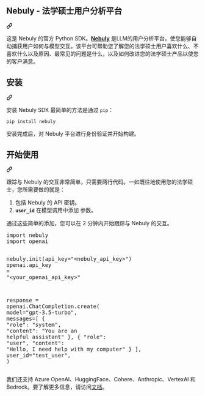 <div class="Box-sc-g0xbh4-0 bJMeLZ js-snippet-clipboard-copy-unpositioned" data-hpc="true"><article class="markdown-body entry-content container-lg" itemprop="text"><div class="markdown-heading" dir="auto"><h1 tabindex="-1" class="heading-element" dir="auto"><font style="vertical-align: inherit;"><font style="vertical-align: inherit;">Nebuly - 法学硕士用户分析平台</font></font></h1><a id="user-content-nebuly---the-user-analytics-platform-for-llms" class="anchor" aria-label="永久链接：Nebuly - 法学硕士用户分析平台" href="#nebuly---the-user-analytics-platform-for-llms"><svg class="octicon octicon-link" viewBox="0 0 16 16" version="1.1" width="16" height="16" aria-hidden="true"><path d="m7.775 3.275 1.25-1.25a3.5 3.5 0 1 1 4.95 4.95l-2.5 2.5a3.5 3.5 0 0 1-4.95 0 .751.751 0 0 1 .018-1.042.751.751 0 0 1 1.042-.018 1.998 1.998 0 0 0 2.83 0l2.5-2.5a2.002 2.002 0 0 0-2.83-2.83l-1.25 1.25a.751.751 0 0 1-1.042-.018.751.751 0 0 1-.018-1.042Zm-4.69 9.64a1.998 1.998 0 0 0 2.83 0l1.25-1.25a.751.751 0 0 1 1.042.018.751.751 0 0 1 .018 1.042l-1.25 1.25a3.5 3.5 0 1 1-4.95-4.95l2.5-2.5a3.5 3.5 0 0 1 4.95 0 .751.751 0 0 1-.018 1.042.751.751 0 0 1-1.042.018 1.998 1.998 0 0 0-2.83 0l-2.5 2.5a1.998 1.998 0 0 0 0 2.83Z"></path></svg></a></div>
<p dir="auto"><font style="vertical-align: inherit;"><font style="vertical-align: inherit;">这是 Nebuly 的官方 Python SDK。</font></font><strong><a href="https://www.nebuly.com/" rel="nofollow"><font style="vertical-align: inherit;"><font style="vertical-align: inherit;">Nebuly</font></font></a></strong><font style="vertical-align: inherit;"><font style="vertical-align: inherit;">&nbsp;是LLM的用户分析平台，使您能够自动捕获用户如何与模型交互。该平台可帮助您了解您的法学硕士用户喜欢什么、不喜欢什么以及原因、最常见的问题是什么，以及如何改进您的法学硕士产品以使您的客户满意。</font></font></p>
<div class="markdown-heading" dir="auto"><h2 tabindex="-1" class="heading-element" dir="auto"><font style="vertical-align: inherit;"><font style="vertical-align: inherit;">安装</font></font></h2><a id="user-content-installation" class="anchor" aria-label="永久链接：安装" href="#installation"><svg class="octicon octicon-link" viewBox="0 0 16 16" version="1.1" width="16" height="16" aria-hidden="true"><path d="m7.775 3.275 1.25-1.25a3.5 3.5 0 1 1 4.95 4.95l-2.5 2.5a3.5 3.5 0 0 1-4.95 0 .751.751 0 0 1 .018-1.042.751.751 0 0 1 1.042-.018 1.998 1.998 0 0 0 2.83 0l2.5-2.5a2.002 2.002 0 0 0-2.83-2.83l-1.25 1.25a.751.751 0 0 1-1.042-.018.751.751 0 0 1-.018-1.042Zm-4.69 9.64a1.998 1.998 0 0 0 2.83 0l1.25-1.25a.751.751 0 0 1 1.042.018.751.751 0 0 1 .018 1.042l-1.25 1.25a3.5 3.5 0 1 1-4.95-4.95l2.5-2.5a3.5 3.5 0 0 1 4.95 0 .751.751 0 0 1-.018 1.042.751.751 0 0 1-1.042.018 1.998 1.998 0 0 0-2.83 0l-2.5 2.5a1.998 1.998 0 0 0 0 2.83Z"></path></svg></a></div>
<p dir="auto"><font style="vertical-align: inherit;"><font style="vertical-align: inherit;">安装 Nebuly SDK 最简单的方法是通过&nbsp;</font></font><code>pip</code><font style="vertical-align: inherit;"><font style="vertical-align: inherit;">：</font></font></p>
<div class="snippet-clipboard-content notranslate position-relative overflow-auto"><pre class="notranslate"><code>pip install nebuly
</code></pre><div class="zeroclipboard-container">
  
  </div></div>
<p dir="auto"><font style="vertical-align: inherit;"><font style="vertical-align: inherit;">安装完成后，对 Nebuly 平台进行身份验证并开始构建。</font></font></p>
<div class="markdown-heading" dir="auto"><h2 tabindex="-1" class="heading-element" dir="auto"><font style="vertical-align: inherit;"><font style="vertical-align: inherit;">开始使用</font></font></h2><a id="user-content-get-started" class="anchor" aria-label="永久链接：开始吧" href="#get-started"><svg class="octicon octicon-link" viewBox="0 0 16 16" version="1.1" width="16" height="16" aria-hidden="true"><path d="m7.775 3.275 1.25-1.25a3.5 3.5 0 1 1 4.95 4.95l-2.5 2.5a3.5 3.5 0 0 1-4.95 0 .751.751 0 0 1 .018-1.042.751.751 0 0 1 1.042-.018 1.998 1.998 0 0 0 2.83 0l2.5-2.5a2.002 2.002 0 0 0-2.83-2.83l-1.25 1.25a.751.751 0 0 1-1.042-.018.751.751 0 0 1-.018-1.042Zm-4.69 9.64a1.998 1.998 0 0 0 2.83 0l1.25-1.25a.751.751 0 0 1 1.042.018.751.751 0 0 1 .018 1.042l-1.25 1.25a3.5 3.5 0 1 1-4.95-4.95l2.5-2.5a3.5 3.5 0 0 1 4.95 0 .751.751 0 0 1-.018 1.042.751.751 0 0 1-1.042.018 1.998 1.998 0 0 0-2.83 0l-2.5 2.5a1.998 1.998 0 0 0 0 2.83Z"></path></svg></a></div>
<p dir="auto"><font style="vertical-align: inherit;"><font style="vertical-align: inherit;">跟踪与 Nebuly 的交互非常简单，只需要两行代码。一如既往地使用您的法学硕士，您所需要做的就是：</font></font></p>
<ol dir="auto">
<li><font style="vertical-align: inherit;"><font style="vertical-align: inherit;">包括 Nebuly 的 API 密钥。</font></font></li>
<li><font style="vertical-align: inherit;"></font><strong><code>user_id</code></strong><font style="vertical-align: inherit;"><font style="vertical-align: inherit;">&nbsp;在模型调用中</font><font style="vertical-align: inherit;">添加&nbsp;参数。</font></font></li>
</ol>
<p dir="auto"><font style="vertical-align: inherit;"><font style="vertical-align: inherit;">通过这些简单的添加，您可以在 2 分钟内开始跟踪与 Nebuly 的交互。</font></font></p>
<div class="highlight highlight-source-python notranslate position-relative overflow-auto" dir="auto"><pre><span class="pl-k">import</span> <span class="pl-s1">nebuly</span>
<span class="pl-k">import</span> <span class="pl-s1">openai</span>

<span class="pl-s1">nebuly</span>.<span class="pl-en">init</span>(<span class="pl-s1">api_key</span><span class="pl-c1">=</span><span class="pl-s">"&lt;nebuly_api_key&gt;"</span>)
<span class="pl-s1">openai</span>.<span class="pl-s1">api_key</span> <span class="pl-c1">=</span> <span class="pl-s">"&lt;your_openai_api_key&gt;"</span>

<span class="pl-s1">response</span> <span class="pl-c1">=</span> <span class="pl-s1">openai</span>.<span class="pl-v">ChatCompletion</span>.<span class="pl-en">create</span>(
    <span class="pl-s1">model</span><span class="pl-c1">=</span><span class="pl-s">"gpt-3.5-turbo"</span>,
    <span class="pl-s1">messages</span><span class="pl-c1">=</span>[
        {
            <span class="pl-s">"role"</span>: <span class="pl-s">"system"</span>,
            <span class="pl-s">"content"</span>: <span class="pl-s">"You are an helpful assistant"</span>
        },
        {
            <span class="pl-s">"role"</span>: <span class="pl-s">"user"</span>,
            <span class="pl-s">"content"</span>: <span class="pl-s">"Hello, I need help with my computer"</span>
        }
    ],
    <span class="pl-s1">user_id</span><span class="pl-c1">=</span><span class="pl-s">"test_user"</span>,
)</pre><div class="zeroclipboard-container">
    
  </div></div>
<p dir="auto"><font style="vertical-align: inherit;"><font style="vertical-align: inherit;">我们还支持 Azure OpenAI、HuggingFace、Cohere、Anthropic、VertexAI 和 Bedrock。要了解更多信息，请访问</font></font><a href="https://docs.nebuly.com/welcome/overview" rel="nofollow"><font style="vertical-align: inherit;"><font style="vertical-align: inherit;">文档</font></font></a><font style="vertical-align: inherit;"><font style="vertical-align: inherit;">。</font></font></p>
</article></div>
